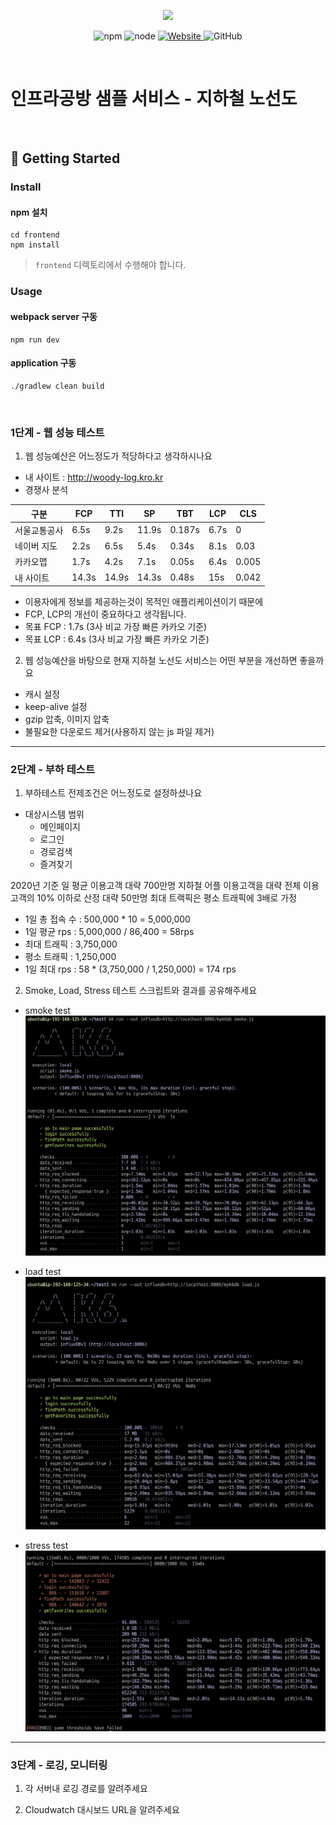 <p align="center">
    <img width="200px;" src="https://raw.githubusercontent.com/woowacourse/atdd-subway-admin-frontend/master/images/main_logo.png"/>
</p>
<p align="center">
  <img alt="npm" src="https://img.shields.io/badge/npm-%3E%3D%205.5.0-blue">
  <img alt="node" src="https://img.shields.io/badge/node-%3E%3D%209.3.0-blue">
  <a href="https://edu.nextstep.camp/c/R89PYi5H" alt="nextstep atdd">
    <img alt="Website" src="https://img.shields.io/website?url=https%3A%2F%2Fedu.nextstep.camp%2Fc%2FR89PYi5H">
  </a>
  <img alt="GitHub" src="https://img.shields.io/github/license/next-step/atdd-subway-service">
</p>

<br>

# 인프라공방 샘플 서비스 - 지하철 노선도

<br>

## 🚀 Getting Started

### Install
#### npm 설치
```
cd frontend
npm install
```
> `frontend` 디렉토리에서 수행해야 합니다.

### Usage
#### webpack server 구동
```
npm run dev
```
#### application 구동
```
./gradlew clean build
```
<br>


### 1단계 - 웹 성능 테스트
1. 웹 성능예산은 어느정도가 적당하다고 생각하시나요

- 내 사이트 : http://woody-log.kro.kr
- 경쟁사 분석

| 구분       | FCP   | TTI   | SP    | TBT    | LCP  | CLS   |
|----------|-------|-------|-------|--------|------|-------|
| 서울교통공사   | 6.5s  | 9.2s  | 11.9s | 0.187s | 6.7s | 0     |
| 네이버 지도   | 2.2s  | 6.5s  | 5.4s  | 0.34s  | 8.1s | 0.03  |
| 카카오맵     | 1.7s  | 4.2s  | 7.1s  | 0.05s  | 6.4s | 0.005 |
| 내 사이트    | 14.3s | 14.9s | 14.3s | 0.48s  | 15s  | 0.042 |


- 이용자에게 정보를 제공하는것이 목적인 애플리케이션이기 때문에
- FCP, LCP의 개선이 중요하다고 생각됩니다.
- 목표 FCP : 1.7s (3사 비교 가장 빠른 카카오 기준) 
- 목표 LCP : 6.4s (3사 비교 가장 빠른 카카오 기준)

2. 웹 성능예산을 바탕으로 현재 지하철 노선도 서비스는 어떤 부분을 개선하면 좋을까요
  - 캐시 설정
  - keep-alive 설정
  - gzip 압축, 이미지 압축
  - 불필요한 다운로드 제거(사용하지 않는 js 파일 제거)


---

### 2단계 - 부하 테스트 
1. 부하테스트 전제조건은 어느정도로 설정하셨나요
* 대상시스템 범위
  * 메인페이지
  * 로그인
  * 경로검색
  * 즐겨찾기
 
2020년 기준 일 평균 이용고객 대략 700만명
지하철 어플 이용고객을 대략 전체 이용고객의 10% 이하로 산정 대략 50만명
최대 트랙픽은 평소 트래픽에 3배로 가정 

* 1일 총 접속 수 : 500,000 * 10 = 5,000,000
* 1일 평균 rps : 5,000,000 / 86,400 =  58rps
* 최대 트래픽 : 3,750,000
* 평소 트래픽 : 1,250,000
* 1일 최대 rps : 58 * (3,750,000 / 1,250,000) = 174 rps

2. Smoke, Load, Stress 테스트 스크립트와 결과를 공유해주세요
* smoke test
![](load-test/smoke/k6-smoke.png)

* load test
![](load-test/load/k6-load.png)

* stress test
![](load-test/stress/k6-stress.png)

---

### 3단계 - 로깅, 모니터링
1. 각 서버내 로깅 경로를 알려주세요

2. Cloudwatch 대시보드 URL을 알려주세요
